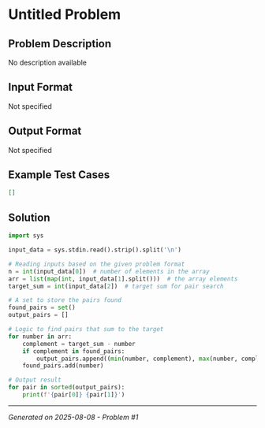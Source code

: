 # Untitled Problem

## Problem Description
No description available

## Input Format
Not specified

## Output Format
Not specified

## Example Test Cases
```json
[]
```

## Solution
```python
import sys

input_data = sys.stdin.read().strip().split('\n')

# Reading inputs based on the given problem format
n = int(input_data[0])  # number of elements in the array
arr = list(map(int, input_data[1].split()))  # the array elements
target_sum = int(input_data[2])  # target sum for pair search

# A set to store the pairs found
found_pairs = set()
output_pairs = []

# Logic to find pairs that sum to the target
for number in arr:
    complement = target_sum - number
    if complement in found_pairs:
        output_pairs.append((min(number, complement), max(number, complement)))  # store the pair in sorted order
    found_pairs.add(number)

# Output result
for pair in sorted(output_pairs):
    print(f'{pair[0]} {pair[1]}')
```

---
*Generated on 2025-08-08 - Problem #1*